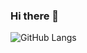 ### Hi there 👋

<!--
**SoichiroSugimoto/SoichiroSugimoto** is a ✨ _special_ ✨ repository because its `README.md` (this file) appears on your GitHub profile.

Here are some ideas to get you started:

- 🔭 I’m currently working on ...
- 🌱 I’m currently learning ...
- 👯 I’m looking to collaborate on ...
- 🤔 I’m looking for help with ...
- 💬 Ask me about ...
- 📫 How to reach me: ...
- 😄 Pronouns: ...
- ⚡ Fun fact: ...
-->
![GitHub Langs](https://github-readme-stats.vercel.app/api/top-langs/?username=SoichiroSugimoto&layout=compact&theme=blue-green)
